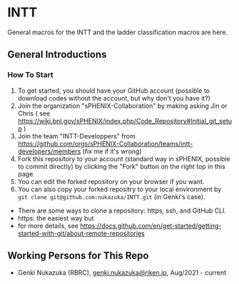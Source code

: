 # INTT
General macros for the INTT and the ladder classification macros are here.

## General Introductions

### How To Start
1. To get started, you should have your GitHub account (possible to download codes without the account, but why don't you have it?)
2. Join the organization "sPHENIX-Collaboration" by making asking Jin or Chris ( see https://wiki.bnl.gov/sPHENIX/index.php/Code_Repository#Initial_git_setup )
3. Join the team "INTT-Developpers" from https://github.com/orgs/sPHENIX-Collaboration/teams/intt-developers/members (fix me if it's wrong)
4. Fork this repository to your account (standard way in sPHENIX, possible to commit directly) by clicking the "Fork" button on the right top in this page.
5. You can edit the forked repository on your browser if you want.
6. You can also copy your forked repositry to your local environment by `git clone git@github.com:nukazuka/INTT.git` (in Genki's case).
  - There are some ways to clone a repository: https, ssh, and GitHub CLI.
  - https: the easiest way but 
  - for more details, see https://docs.github.com/en/get-started/getting-started-with-git/about-remote-repositories

## Working Persons for This Repo
- Genki Nukazuka (RBRC), genki.nukazuka@riken.jp, Aug/2021 - current
